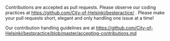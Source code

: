 Contributions are accepted as pull requests.  Please observe our coding
practices at <https://github.com/City-of-Helsinki/bestpractice/> .
Please make your pull requests short, elegant and only handling one
issue at a time!
 
Our contribution handling guidelines are at
<https://github.com/City-of-Helsinki/bestpractice/blob/master/accepting-contributions.md>
